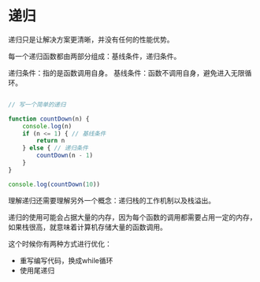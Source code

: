 # 递归

递归只是让解决方案更清晰，并没有任何的性能优势。

每一个递归函数都由两部分组成：基线条件，递归条件。

递归条件：指的是函数调用自身。
基线条件：函数不调用自身，避免进入无限循环。

```javascript

// 写一个简单的递归

function countDown(n) {
    console.log(n)
    if (n <= 1) { // 基线条件
        return n
    } else { // 递归条件
        countDown(n - 1)
    }
}

console.log(countDown(10))
```

理解递归还需要理解另外一个概念：递归栈的工作机制以及栈溢出。

递归的使用可能会占据大量的内存，因为每个函数的调用都需要占用一定的内存，如果栈很高，就意味着计算机存储大量的函数调用。

这个时候你有两种方式进行优化：

- 重写编写代码，换成while循环
- 使用尾递归

